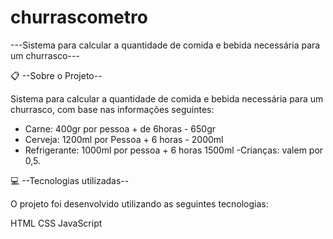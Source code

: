 # churrascometro
---Sistema para calcular a quantidade de comida e bebida necessária para um churrasco---

📋 --Sobre o Projeto--

Sistema para calcular a quantidade de comida e bebida necessária para um churrasco,
com base nas informações seguintes:

- Carne: 400gr por pessoa + de 6horas - 650gr
- Cerveja: 1200ml por Pessoa + 6 horas - 2000ml
- Refrigerante: 1000ml por pessoa + 6 horas 1500ml
 -Crianças: valem por 0,5.

💻 --Tecnologias utilizadas--

O projeto foi desenvolvido utilizando as seguintes tecnologias:

HTML
CSS
JavaScript
